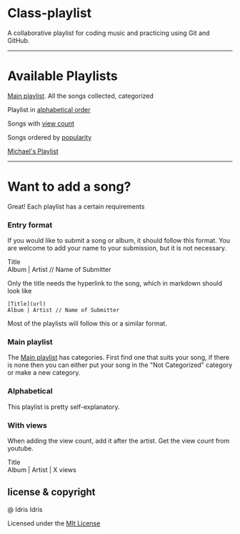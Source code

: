 # Class-playlist

A collaborative playlist for coding music and practicing using Git and GitHub.

***

# Available Playlists
[Main playlist](playlist.md). All the songs collected, categorized

Playlist in [alphabetical order](alphabetical-playlist.md)

Songs with [view count](playlist_with_views_date.md)

Songs ordered by [popularity](playlist%20by%20popularity.md)

[Michael's Playlist](Michaels_List.md)

---

# Want to add a song? 

Great! Each playlist has a certain requirements

### Entry format  

If you would like to submit a song or album, it should follow this format. You are welcome to add your name to your submission, but it is not necessary.

Title  
Album | Artist // Name of Submitter

Only the title needs the hyperlink to the song, which in markdown should look like  

```
[Title](url)  
Album | Artist // Name of Submitter
```

Most of the playlists will follow this or a similar format.

### Main playlist
The [Main playlist](playlist.md) has categories. First find one that suits your song, if there is none then you can either put your song in the "Not Categorized" category or make a new category. 

### Alphabetical 
This playlist is pretty self-explanatory.

### With views
When adding the view count, add it after the artist. Get the view count from youtube.

Title  
Album | Artist | X views

## license & copyright 

@ Idris Idris

Licensed under the [MIt License](LICENSE)




